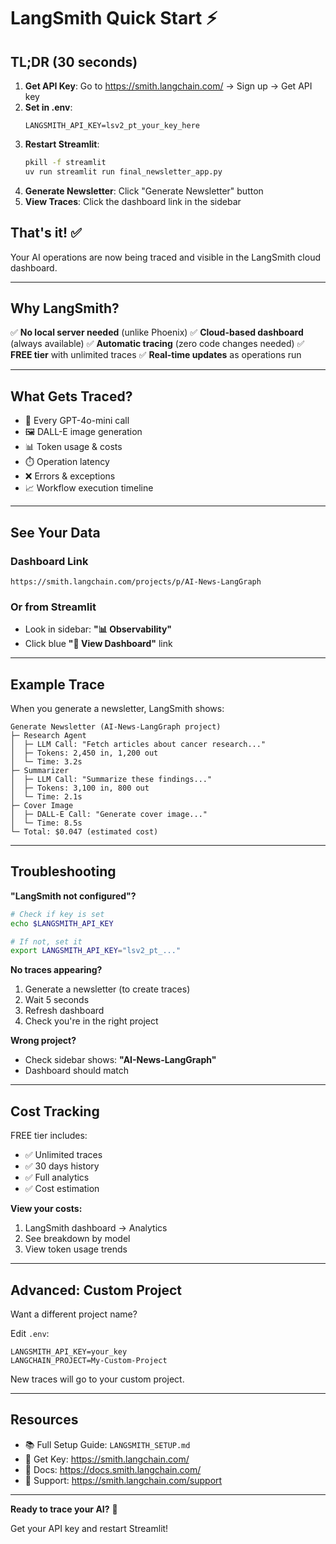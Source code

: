 # LangSmith Quick Start ⚡

## TL;DR (30 seconds)

1. **Get API Key**: Go to https://smith.langchain.com/ → Sign up → Get API key
2. **Set in .env**:
   ```
   LANGSMITH_API_KEY=lsv2_pt_your_key_here
   ```
3. **Restart Streamlit**:
   ```bash
   pkill -f streamlit
   uv run streamlit run final_newsletter_app.py
   ```
4. **Generate Newsletter**: Click "Generate Newsletter" button
5. **View Traces**: Click the dashboard link in the sidebar

## That's it! ✅

Your AI operations are now being traced and visible in the LangSmith cloud dashboard.

---

## Why LangSmith?

✅ **No local server needed** (unlike Phoenix)
✅ **Cloud-based dashboard** (always available)
✅ **Automatic tracing** (zero code changes needed)
✅ **FREE tier** with unlimited traces
✅ **Real-time updates** as operations run

---

## What Gets Traced?

- 🤖 Every GPT-4o-mini call
- 🖼️ DALL-E image generation
- 📊 Token usage & costs
- ⏱️ Operation latency
- ❌ Errors & exceptions
- 📈 Workflow execution timeline

---

## See Your Data

### Dashboard Link
```
https://smith.langchain.com/projects/p/AI-News-LangGraph
```

### Or from Streamlit
- Look in sidebar: **"📊 Observability"**
- Click blue **"🔗 View Dashboard"** link

---

## Example Trace

When you generate a newsletter, LangSmith shows:

```
Generate Newsletter (AI-News-LangGraph project)
├─ Research Agent
│  ├─ LLM Call: "Fetch articles about cancer research..."
│  ├─ Tokens: 2,450 in, 1,200 out
│  └─ Time: 3.2s
├─ Summarizer
│  ├─ LLM Call: "Summarize these findings..."
│  ├─ Tokens: 3,100 in, 800 out
│  └─ Time: 2.1s
├─ Cover Image
│  ├─ DALL-E Call: "Generate cover image..."
│  └─ Time: 8.5s
└─ Total: $0.047 (estimated cost)
```

---

## Troubleshooting

**"LangSmith not configured"?**
```bash
# Check if key is set
echo $LANGSMITH_API_KEY

# If not, set it
export LANGSMITH_API_KEY="lsv2_pt_..."
```

**No traces appearing?**
1. Generate a newsletter (to create traces)
2. Wait 5 seconds
3. Refresh dashboard
4. Check you're in the right project

**Wrong project?**
- Check sidebar shows: **"AI-News-LangGraph"**
- Dashboard should match

---

## Cost Tracking

FREE tier includes:
- ✅ Unlimited traces
- ✅ 30 days history
- ✅ Full analytics
- ✅ Cost estimation

**View your costs:**
1. LangSmith dashboard → Analytics
2. See breakdown by model
3. View token usage trends

---

## Advanced: Custom Project

Want a different project name?

Edit `.env`:
```
LANGSMITH_API_KEY=your_key
LANGCHAIN_PROJECT=My-Custom-Project
```

New traces will go to your custom project.

---

## Resources

- 📚 Full Setup Guide: `LANGSMITH_SETUP.md`
- 🔑 Get Key: https://smith.langchain.com/
- 📖 Docs: https://docs.smith.langchain.com/
- 💬 Support: https://smith.langchain.com/support

---

**Ready to trace your AI?** 🚀

Get your API key and restart Streamlit!